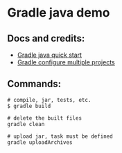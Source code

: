 # Gradle java demo


## Docs and credits: 
- [Gradle java quick start](https://docs.gradle.org/current/userguide/tutorial_java_projects.html)
- [Gradle configure multiple projects](https://docs.gradle.org/current/userguide/multi_project_builds.html)

## Commands:
```
# compile, jar, tests, etc.
$ gradle build

# delete the built files
gradle clean

# upload jar, task must be defined
gradle uploadArchives
```
